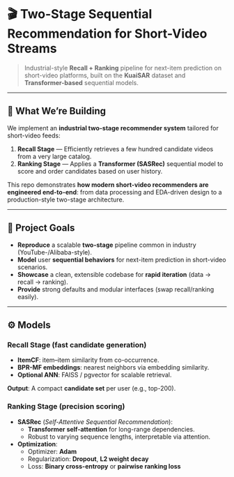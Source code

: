 # 🎬 Two-Stage Sequential Recommendation for Short-Video Streams

> Industrial-style **Recall + Ranking** pipeline for next-item prediction on short-video platforms, built on the **KuaiSAR** dataset and **Transformer-based** sequential models.

---

## 📘 What We’re Building

We implement an **industrial two-stage recommender system** tailored for short-video feeds:

1) **Recall Stage** — Efficiently retrieves a few hundred candidate videos from a very large catalog.  
2) **Ranking Stage** — Applies a **Transformer (SASRec)** sequential model to score and order candidates based on user history.

This repo demonstrates **how modern short-video recommenders are engineered end-to-end**: from data processing and EDA-driven design to a production-style two-stage architecture.

---

## 🎯 Project Goals

- **Reproduce** a scalable **two-stage** pipeline common in industry (YouTube-/Alibaba-style).
- **Model** user **sequential behaviors** for next-item prediction in short-video scenarios.
- **Showcase** a clean, extensible codebase for **rapid iteration** (data → recall → ranking).
- **Provide** strong defaults and modular interfaces (swap recall/ranking easily).

---

## ⚙️ Models

### Recall Stage (fast candidate generation)
- **ItemCF**: item–item similarity from co-occurrence.
- **BPR-MF embeddings**: nearest neighbors via embedding similarity.
- **Optional ANN**: FAISS / pgvector for scalable retrieval.

**Output**: A compact **candidate set** per user (e.g., top-200).

### Ranking Stage (precision scoring)
- **SASRec** (*Self-Attentive Sequential Recommendation*):
  - **Transformer self-attention** for long-range dependencies.
  - Robust to varying sequence lengths, interpretable via attention.
- **Optimization**:
  - Optimizer: **Adam**
  - Regularization: **Dropout**, **L2 weight decay**
  - Loss: **Binary cross-entropy** or **pairwise ranking loss**





